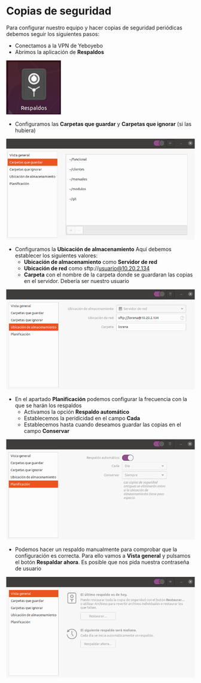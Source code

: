 # Copias de seguridad

Para configurar nuestro equipo y hacer copias de seguridad periódicas debemos seguir los siguientes pasos:

- Conectamos a la VPN de Yeboyebo
- Abrimos la aplicación de **Respaldos**

![Respaldos](./img/respaldos.png)

- Configuramos las **Carpetas que guardar** y **Carpetas que ignorar** (si las hubiera)

![Carpetas](./img/carpetas_guardar.png)

- Configuramos la **Ubicación de almacenamiento**
Aquí debemos establecer los siguientes valores:
    - **Ubicación de almacenamiento** como **Servidor de red**
    - **Ubicación de red** como sftp://usuario@10.20.2.134
    - **Carpeta** con el nombre de la carpeta donde se guardaran las copias en el servidor. Debería ser nuestro usuario

![Ubicación](./img/ubicacion.png)

- En el apartado **Planificación** podemos configurar la frecuencia con la que se harán los respaldos
    - Activamos la opción **Respaldo automático**
    - Establecemos la peridicidad en el campo **Cada**
    - Establecemos hasta cuando deseamos guardar las copias en el campo **Conservar**

![Planificación](./img/planificacion.png)
    
- Podemos hacer un respaldo manualmente para comprobar que la configuración es correcta. Para ello vamos a **Vista general** y pulsamos el botón **Respaldar ahora**. Es posible que nos pida nuestra contraseña de usuario

![Respaldar ahora](./img/respaldar_ahora.png)